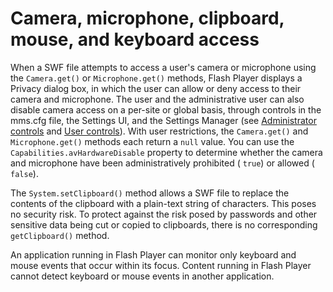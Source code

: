 # Camera, microphone, clipboard, mouse, and keyboard access

When a SWF file attempts to access a user's camera or microphone using the
`Camera.get()` or `Microphone.get()` methods, Flash Player displays a Privacy
dialog box, in which the user can allow or deny access to their camera and
microphone. The user and the administrative user can also disable camera access
on a per-site or global basis, through controls in the mms.cfg file, the
Settings UI, and the Settings Manager (see
[Administrator controls](WS5b3ccc516d4fbf351e63e3d118a9b90204-7c95.html) and
[User controls](WS5b3ccc516d4fbf351e63e3d118a9b90204-7c91.html)). With user
restrictions, the `Camera.get()` and `Microphone.get()` methods each return a
`null` value. You can use the `Capabilities.avHardwareDisable` property to
determine whether the camera and microphone have been administratively
prohibited ( `true`) or allowed ( `false`).

The `System.setClipboard()` method allows a SWF file to replace the contents of
the clipboard with a plain-text string of characters. This poses no security
risk. To protect against the risk posed by passwords and other sensitive data
being cut or copied to clipboards, there is no corresponding `getClipboard()`
method.

An application running in Flash Player can monitor only keyboard and mouse
events that occur within its focus. Content running in Flash Player cannot
detect keyboard or mouse events in another application.
